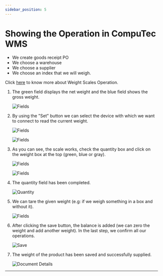 ```yaml
---
sidebar_position: 5
---
```


# Showing the Operation in CompuTec WMS

- We create goods receipt PO
- We choose a warehouse
- We choose a supplier
- We choose an index that we will weigh.

Click [here](https://www.youtube.com/watch?v=FgMWdGypw7s) to know more about Weight Scales Operation.

1. The green field displays the net weight and the blue field shows the gross weight.

    ![Fields](./media/1.webp)
2. By using the "Set" button we can select the device with which we want to connect to read the current weight.

    ![Fields](./media/2.webp)

    ![Fields](./media/3.webp)
3. As you can see, the scale works, check the quantity box and click on the weight box at the top (green, blue or gray).

    ![Fields](./media/3.3.webp)

    ![Fields](./media/3.4.webp)
4. The quantity field has been completed.

    ![Quantity](./media/4.webp)
5. We can tare the given weight (e.g: if we weigh something in a box and without it).

    ![Fields](./media/5.webp)
6. After clicking the save button, the balance is added (we can zero the weight and add another weight). In the last step, we confirm all our operations.

    ![Save](./media/6.webp)
7. The weight of the product has been saved and successfully supplied.

    ![Document Details](./media/7.webp)

---
